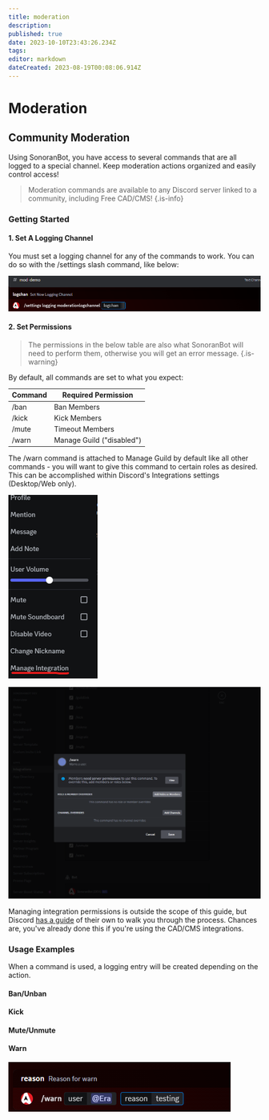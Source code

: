 ```yaml
---
title: moderation
description: 
published: true
date: 2023-10-10T23:43:26.234Z
tags: 
editor: markdown
dateCreated: 2023-08-19T00:08:06.914Z
---
```


# Moderation

## Community Moderation

Using SonoranBot, you have access to several commands that are all logged to a special channel. Keep moderation actions organized and easily control access!

> Moderation commands are available to any Discord server linked to a community, including Free CAD/CMS!
{.is-info}

### Getting Started

#### 1. Set A Logging Channel

You must set a logging channel for any of the commands to work. You can do so with the /settings slash command, like below:

![bot_setloggingchannelcommand.png](/tutorials/getting-started/community-management/moderation/bot_setloggingchannelcommand.png)

#### 2. Set Permissions

> The permissions in the below table are also what SonoranBot will need to perform them, otherwise you will get an error message.
{.is-warning}


By default, all commands are set to what you expect:

| Command | Required Permission       |
| ------- | ------------------------- |
| /ban    | Ban Members               |
| /kick   | Kick Members              |
| /mute   | Timeout Members           |
| /warn   | Manage Guild ("disabled") |

The /warn command is attached to Manage Guild by default like all other commands - you will want to give this command to certain roles as desired. This can be accomplished within Discord's Integrations settings (Desktop/Web only).

![bot_discordmanageintegration.png](/tutorials/getting-started/community-management/moderation/bot_discordmanageintegration.png)

![bot_discordintegrationsettings.png](/tutorials/getting-started/community-management/moderation/bot_discordintegrationsettings.png)

Managing integration permissions is outside the scope of this guide, but Discord [has a guide](https://support.discord.com/hc/en-us/articles/4644915651095-Command-Permissions) of their own to walk you through the process. Chances are, you've already done this if you're using the CAD/CMS integrations.

### Usage Examples

When a command is used, a logging entry will be created depending on the action.

#### Ban/Unban

#### Kick

#### Mute/Unmute

#### Warn

![bot_warn.png](/tutorials/getting-started/community-management/moderation/bot_warn.png)
